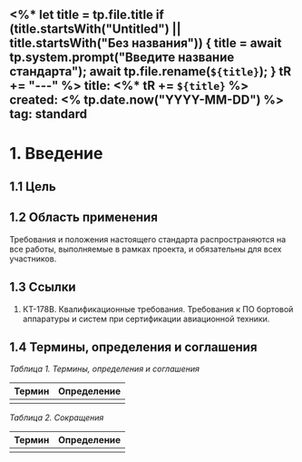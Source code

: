<%*
  let title = tp.file.title
  if (title.startsWith("Untitled") || title.startsWith("Без названия")) {
    title = await tp.system.prompt("Введите название стандарта");
    await tp.file.rename(`${title}`);
  } 
  tR += "---"
%>
title:  <%* tR += `${title}` %>
created: <% tp.date.now("YYYY-MM-DD") %>
tag: standard
---

# 1. Введение

## 1.1 Цель


## 1.2 Область применения

Требования и положения настоящего стандарта распространяются на все работы, выполняемые в рамках проекта, и обязательны для всех участников.

## 1.3 Ссылки

1.  КТ-178В. Квалификационные требования. Требования к ПО бортовой аппаратуры и систем при сертификации авиационной техники.


## 1.4 Термины, определения и соглашения

*Таблица 1. Термины, определения и соглашения*

| Термин | Определение |
| ------ | ----------- |
|        |             |

*Таблица 2. Сокращения*

| Термин | Определение |
| ------ | ----------- |
|        |             |


